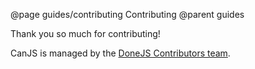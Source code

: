 @page guides/contributing Contributing
@parent guides


Thank you so much for contributing!

CanJS is managed by the [DoneJS Contributors team](https://donejs.com/About.html#section=section_Team).
